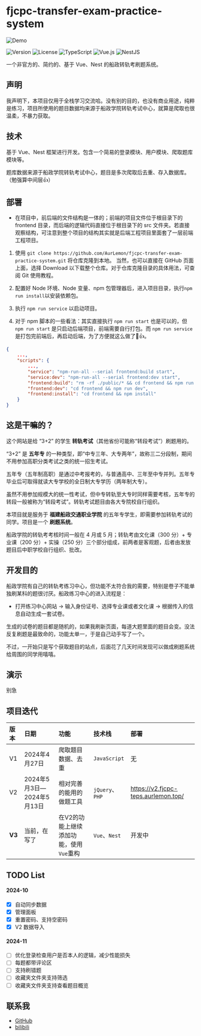 # fjcpc-transfer-exam-practice-system

![Demo](https://s2.loli.net/2024/10/26/AH7LoKVgkNWPJzq.jpg)

![Version](https://img.shields.io/badge/Beta-3.0-yellow) ![License](https://img.shields.io/badge/license-MIT-blue) ![TypeScript](https://img.shields.io/badge/TypeScript-007ACC?logo=typescript&logoColor=white) ![Vue.js](https://img.shields.io/badge/Vue.js%203-4FC08D?logo=vue.js&logoColor=white) ![NestJS](https://img.shields.io/badge/NestJS-E0234E?logo=nestjs&logoColor=white)

一个非官方的、简约的、基于 Vue、Nest 的船政转轨考刷题系统。

## 声明

我声明下，本项目仅用于全栈学习交流哈。没有别的目的，也没有商业用途，纯粹是练习，项目所使用的题目数据均来源于船政学院转轨考试中心，就算是爬取也很温柔，不暴力获取。

## 技术

基于 Vue、Nest 框架进行开发。包含一个简易的登录模块、用户模块、爬取题库模块等。

题库数据来源于船政学院转轨考试中心，题目是多次爬取后去重、存入数据库。（勉强算中间层👍）

## 部署

- 在项目中，前后端的文件结构是一体的；前端的项目文件位于根目录下的 frontend 目录，而后端的逻辑代码直接位于根目录下的 src 文件夹。若直接观察结构，可注意到整个项目的结构其实就是后端工程项目里面套了一层前端工程项目。

1. 使用 `git clone https://github.com/AurLemon/fjcpc-transfer-exam-practice-system.git` 将仓库克隆到本地。
   当然，也可以直接在 GitHub 页面上面，选择 Download 以下载整个仓库。对于仓库克隆目录的具体用法，可查阅 Git 使用教程。

2. 配置好 Node 环境、Node 变量、npm 包管理器后，进入项目目录，执行`npm run install`以安装依赖包。

3. 执行 `npm run service` 以启动项目。

4. 对于 npm 脚本的一些看法：其实直接执行 `npm run start` 也是可以的，但 `npm run start` 是只启动后端项目，前端需要自行打包。而 `npm run service` 是打包完前端后，再启动后端，为了方便就这么做了🤝👍。

```json
{
    ...,
    "scripts": {
        ...,
        "service": "npm-run-all --serial frontend:build start",
        "service:dev": "npm-run-all --serial frontend:dev start",
        "frontend:build": "rm -rf ./public/* && cd frontend && npm run build",
        "frontend:dev": "cd frontend && npm run dev",
        "frontend:install": "cd frontend && npm install"
    }
}
```

## 这是干嘛的？

这个网站是给 “3+2” 的学生 **转轨考试**（其他省份可能称“转段考试”）刷题用的。

“3+2” 是 **五年专** 的一种类型，即“中专三年、大专两年”，故称三二分段制，期间不用参加高职分类考试之类的统一招生考试。

五年专（五年制高职）是通过中考报考的，与普通高中、三年至中专并列。五年专毕业后可取得就读大专学校的全日制大专学历（两年制大专）。

虽然不用参加规模大的统一性考试，但中专转轨至大专时同样需要考核，五年专的转段一般被称为“转段考试”。转轨考试题目由各大专院校自行组织。

本项目就是服务于 **福建船政交通职业学院** 的五年专学生，即需要参加转轨考试的同学。项目是一个 **刷题系统**。

船政学院的转轨考考核时间一般在 4 月或 5 月；转轨考由文化课（300 分）+ 专业课（200 分）+ 实操（250 分）三个部分组成，前两者是客观题，后者由发放题目后中职学校自行组织、批改。

## 开发目的

船政学院有自己的转轨考练习中心，但功能不太符合我的需要，特别是卷子不能单独刷某科的题很讨厌。船政练习中心的进入流程是：

- 打开练习中心网站 → 输入身份证号、选择专业课或者文化课 → 根据传入的信息自动生成一套试卷。

生成的试卷的题目都是随机的，如果我刷新页面，每道大题里面的题目会变。没法反复刷题是最致命的，功能太单一，于是自己动手写了一个。

不过，一开始只是写个获取题目的站点，后面花了几天时间发现可以做成刷题系统给周围的同学用嘻嘻。

## 演示

别急

## 项目迭代

| 版本   | 日期                       | 功能                                    | 技术栈          | 部署                                |
| :----- | :------------------------- | :-------------------------------------- | :-------------- | :---------------------------------- |
| V1     | 2024年4月27日              | 爬取题目数据、去重                      | `JavaScript`    | 无                                  |
| V2     | 2024年5月3日—2024年5月13日 | 相对完善的能用的做题工具                | `jQuery`、`PHP` | https://v2.fjcpc-teps.aurlemon.top/ |
| **V3** | 当前，在写了               | 在V2的功能上继续添加功能，使用`Vue`重构 | `Vue`、`Nest`   | 开发中                              |

## TODO List

#### 2024-10

- [x] 自动同步数据
- [x] 管理面板
- [x] 重置密码、支持空密码
- [x] V2 数据导入

#### 2024-11

- [ ] 优化登录检查用户是否本人的逻辑，减少性能损失
- [ ] 每题都带评论区
- [ ] 支持刷错题
- [ ] 收藏夹文件夹支持筛选
- [ ] 收藏夹文件夹支持查看题目概览

## 联系我

- [GitHub](https://github.com/AurLemon)
- [bilibili](https://space.bilibili.com/204271518)
